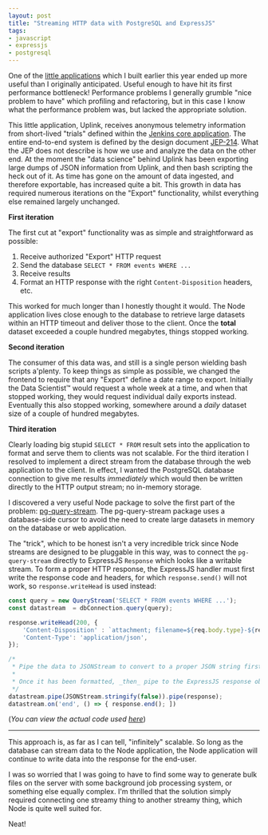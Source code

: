 ```yaml
---
layout: post
title: "Streaming HTTP data with PostgreSQL and ExpressJS"
tags:
- javascript
- expressjs
- postgresql
---
```


One of the [little applications](https://github.com/jenkins-infra/uplink) which
I built earlier this year ended up more useful than I originally anticipated.
Useful enough to have hit its first performance bottleneck! Performance
problems I generally grumble "nice problem to have" which profiling and
refactoring, but in this case I know what the performance problem was, but
lacked the appropriate solution.

This little application, Uplink, receives anonymous telemetry information from
short-lived "trials" defined within the [Jenkins core
application](https://github.com/jenkinsci/jenkins). The entire end-to-end system is
defined by the design document
[JEP-214](https://github.com/jenkinsci/jep/blob/master/jep/214/README.adoc).
What the JEP does not describe is how we use and analyze the data on the other
end. At the moment the "data science" behind Uplink has been exporting large
dumps of JSON information from Uplink, and then bash scripting the heck out of
it. As time has gone on the amount of data ingested, and therefore exportable,
has increased quite a bit. This growth in data has required numerous iterations
on the "Export" functionality, whilst everything else remained largely
unchanged.

**First iteration**

The first cut at "export" functionality was as simple and straightforward as
possible:

1. Receive authorized "Export" HTTP request
1. Send the database `SELECT * FROM events WHERE ...`
1. Receive results
1. Format an HTTP response with the right `Content-Disposition` headers, etc.


This worked for much longer than I honestly thought it would. The Node
application lives close enough to the database to retrieve large datasets
within an HTTP timeout and deliver those to the client. Once the **total**
dataset exceeded a couple hundred megabytes, things stopped working.

**Second iteration**

The consumer of this data was, and still is a single person wielding bash
scripts a'plenty. To keep things as simple as possible, we changed the frontend
to require that any "Export" define a date range to export. Initially the Data
Scientist&trade; would request a whole week at a time, and when that stopped
working, they would request individual daily exports instead. Eventually this also
stopped working, somewhere around a _daily_ dataset size of a couple of hundred
megabytes.


**Third iteration**

Clearly loading big stupid `SELECT * FROM` result sets into the application to
format and serve them to clients was not scalable. For the third iteration I
resolved to implement a direct stream from the database through the web
application to the client. In effect, I wanted the PostgreSQL database
connection to give me results _immediately_ which would then be written
directly to the HTTP output stream; no in-memory storage.

I discovered a very useful Node package to solve the first part of the problem:
[pg-query-stream](https://github.com/brianc/node-pg-query-stream/#pg-query-stream).
The pg-query-stream package uses a database-side cursor to avoid the need to
create large datasets in memory on the database or web application.

The "trick", which to be honest isn't a very incredible trick since Node
streams are designed to be pluggable in this way, was to connect the
`pg-query-stream` directly to ExpressJS `Response` which looks like a writable
stream. To form a proper HTTP response, the ExpressJS handler must first write
the response code and headers, for which `response.send()` will not work, so
`response.writeHead` is used instead:


```javascript
const query = new QueryStream('SELECT * FROM events WHERE ...');
const datastream  = dbConnection.query(query);

response.writeHead(200, {
    'Content-Disposition' : `attachment; filename=${req.body.type}-${req.body.startDate}.json`,
    'Content-Type': 'application/json',
});

/*
 * Pipe the data to JSONStream to convert to a proper JSON string first.
 *
 * Once it has been formatted, _then_ pipe to the ExpressJS response object
 */
datastream.pipe(JSONStream.stringify(false)).pipe(response);
datastream.on('end', () => { response.end(); ])
```
(_You can view the actual code used [here](https://github.com/jenkins-infra/uplink/blob/7a4b6377552d901b850c4c39570a67dd86b0a209/src/controllers/export.ts#L19-L32)_)

---

This approach is, as far as I can tell, "infinitely" scalable. So long as the
database can stream data to the Node application, the Node application will
continue to write data into the response for the end-user.

I was so worried that I was going to have to find some way to generate bulk
files on the server with some background job processing system, or something
else equally complex. I'm thrilled that the solution simply required connecting
one streamy thing to another streamy thing, which Node is quite well suited
for.

Neat!

